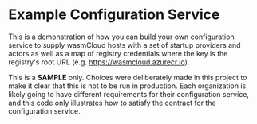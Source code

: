 # Example Configuration Service
This is a demonstration of how you can build your own configuration service to supply wasmCloud hosts with a set of startup providers and actors as well as a map of registry
credentials where the key is the registry's root URL (e.g. https://wasmcloud.azurecr.io).

This is a **SAMPLE** only. Choices were deliberately made in this project to make it clear that this is not to be run in production. Each organization is likely going to have different requirements for their configuration service, and this code only illustrates how to satisfy the contract for the configuration service.